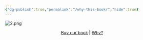 ```yaml
---
{"dg-publish":true,"permalink":"/why-this-book/","hide":true}
---
```


![2.png](/img/user/images/2.png)
<p style="text-align:center;">
  <a href="https://www.amazon.in/Panchatantra-code-Become-super-star-ebook/dp/B0FHRPC89C/" target="_blank">Buy our book</a> | 
<a href="/why-this-book/" >Why?</a>
</p>